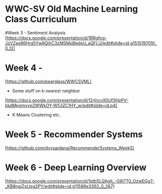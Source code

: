 # WWC-SV Old Machine Learning Class Curriculum

#Week 3 - Sentiment Analysis
[https://docs.google.com/presentation/d/1RRgfog-JzVZag86Hrq5Yw8QihC3zMSMpBedpU_aQFLU/edit#slide=id.g151519705f_0_12]

# Week 4 -
[https://github.com/pearglass/WWCSVML]
* Some stuff on k-nearest neighbor

[https://docs.google.com/presentation/d/12rIncvX0Uf3HzPV-kkdMpgmvyp2WWkOY-W53ZC1HY_w/edit#slide=id.p4]
* K Means Clustering etc.

# Week 5 - Recommender Systems
[https://github.com/dvysardana/RecommenderSystems_Week5]

# Week 6 - Deep Learning Overview
[https://docs.google.com/presentation/d/1qtb5LQAglt_-G9I7T0_OzwEGg7-_KB8ngjZvLtsg2PY/edit#slide=id.g11586e3362_0_267]
